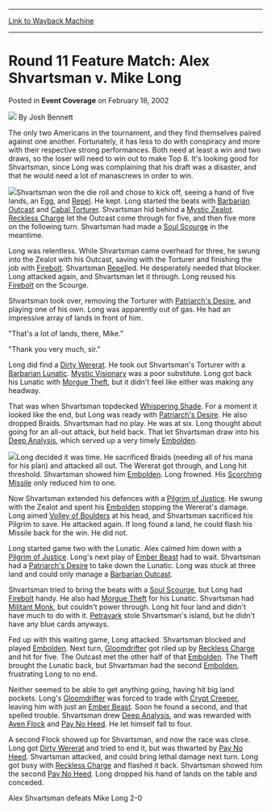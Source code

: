 
---
[Link to Wayback Machine](https://web.archive.org/web/20220811014212/https://magic.wizards.com/en/articles/archive/event-coverage/round-11-feature-match-alex-shvartsman-v-mike-long-2002-02-18)

[_metadata_:author]:- "Josh Bennett"
[_metadata_:description]:- "The only two Americans in the tournament, and they find themselves paired against one another. Fortunately, it has less to do with conspiracy and more with their respective strong performances. Both need at least a win and two draws, so the loser will need to win out to make Top 8. It's looking good for Shvartsman, since Long was complaining that his draft was a disaster, and"
[_metadata_:generator]:- "Drupal 7 (http://drupal.org)"
[_metadata_:node]:- "774356"
[_metadata_:publish_date]:- "2002-02-18"
[_metadata_:source]:- "div-main-content"
[_metadata_:title]:- "Round 11 Feature Match: Alex Shvartsman v. Mike Long"
[_metadata_:wayback_capture_timestamp]:- "2022-08-11 01:42:12"
[_metadata_:wayback_raw_url]:- "https://web.archive.org/web/20220811014212id_/https://magic.wizards.com/en/articles/archive/event-coverage/round-11-feature-match-alex-shvartsman-v-mike-long-2002-02-18"
[_metadata_:wayback_url]:- "https://magic.wizards.com/en/articles/archive/event-coverage/round-11-feature-match-alex-shvartsman-v-mike-long-2002-02-18"
---


Round 11 Feature Match: Alex Shvartsman v. Mike Long
====================================================



 Posted in **Event Coverage**
 on February 18, 2002 






![](https://media.magic.wizards.com/styles/auth_small/public/images/person/authorpic_joshbennett.jpg)
By Josh Bennett











The only two Americans in the tournament, and they find themselves paired against one another. Fortunately, it has less to do with conspiracy and more with their respective strong performances. Both need at least a win and two draws, so the loser will need to win out to make Top 8. It's looking good for Shvartsman, since Long was complaining that his draft was a disaster, and that he would need a lot of manascrews in order to win.

![](https://media.magic.wizards.com/image_legacy_migration/sideboard/images/gpfuku02/917.jpg)Shvartsman won the die roll and chose to kick off, seeing a hand of five lands, an Egg, and [Repel](https://gatherer.wizards.com/Pages/Card/Details.aspx?name=Repel). He kept. Long started the beats with [Barbarian Outcast](https://gatherer.wizards.com/Pages/Card/Details.aspx?name=Barbarian+Outcast) and [Cabal Torturer](https://gatherer.wizards.com/Pages/Card/Details.aspx?name=Cabal+Torturer). Shvartsman hid behind a [Mystic Zealot](https://gatherer.wizards.com/Pages/Card/Details.aspx?name=Mystic+Zealot). [Reckless Charge](https://gatherer.wizards.com/Pages/Card/Details.aspx?name=Reckless+Charge) let the Outcast come through for five, and then five more on the following turn. Shvartsman had made a [Soul Scourge](https://gatherer.wizards.com/Pages/Card/Details.aspx?name=Soul+Scourge) in the meantime.

Long was relentless. While Shvartsman came overhead for three, he swung into the Zealot with his Outcast, saving with the Torturer and finishing the job with [Firebolt](https://gatherer.wizards.com/Pages/Card/Details.aspx?name=Firebolt). Shvartsman [Repel](https://gatherer.wizards.com/Pages/Card/Details.aspx?name=Repel)led. He desperately needed that blocker. Long attacked again, and Shvartsman let it through. Long reused his [Firebolt](https://gatherer.wizards.com/Pages/Card/Details.aspx?name=Firebolt) on the Scourge.

Shvartsman took over, removing the Torturer with [Patriarch's Desire](https://gatherer.wizards.com/Pages/Card/Details.aspx?name=Patriarch%27s+Desire), and playing one of his own. Long was apparently out of gas. He had an impressive array of lands in front of him.

"That's a lot of lands, there, Mike."  

"Thank you very much, sir."

Long did find a [Dirty Wererat](https://gatherer.wizards.com/Pages/Card/Details.aspx?name=Dirty+Wererat). He took out Shvartsman's Torturer with a [Barbarian Lunatic](https://gatherer.wizards.com/Pages/Card/Details.aspx?name=Barbarian+Lunatic). [Mystic Visionary](https://gatherer.wizards.com/Pages/Card/Details.aspx?name=Mystic+Visionary) was a poor substitute. Long got back his Lunatic with [Morgue Theft](https://gatherer.wizards.com/Pages/Card/Details.aspx?name=Morgue+Theft), but it didn't feel like either was making any headway.

That was when Shvartsman topdecked [Whispering Shade](https://gatherer.wizards.com/Pages/Card/Details.aspx?name=Whispering+Shade). For a moment it looked like the end, but Long was ready with [Patriarch's Desire](https://gatherer.wizards.com/Pages/Card/Details.aspx?name=Patriarch%27s+Desire). He also dropped Braids. Shvartsman had no play. He was at six. Long thought about going for an all-out attack, but held back. That let Shvartsman draw into his [Deep Analysis](https://gatherer.wizards.com/Pages/Card/Details.aspx?name=Deep+Analysis), which served up a very timely [Embolden](https://gatherer.wizards.com/Pages/Card/Details.aspx?name=Embolden).

![](https://media.magic.wizards.com/image_legacy_migration/sideboard/images/gpfuku02/918.jpg)Long decided it was time. He sacrificed Braids (needing all of his mana for his plan) and attacked all out. The Wererat got through, and Long hit threshold. Shvartsman showed him [Embolden](https://gatherer.wizards.com/Pages/Card/Details.aspx?name=Embolden). Long frowned. His [Scorching Missile](https://gatherer.wizards.com/Pages/Card/Details.aspx?name=Scorching+Missile) only reduced him to one.

Now Shvartsman extended his defences with a [Pilgrim of Justice](https://gatherer.wizards.com/Pages/Card/Details.aspx?name=Pilgrim+of+Justice). He swung with the Zealot and spent his [Embolden](https://gatherer.wizards.com/Pages/Card/Details.aspx?name=Embolden) stopping the Wererat's damage. Long aimed [Volley of Boulders](https://gatherer.wizards.com/Pages/Card/Details.aspx?name=Volley+of+Boulders) at his head, and Shvartsman sacrificed his Pilgrim to save. He attacked again. If long found a land, he could flash his Missile back for the win. He did not.

Long started game two with the Lunatic. Alex calmed him down with a [Pilgrim of Justice](https://gatherer.wizards.com/Pages/Card/Details.aspx?name=Pilgrim+of+Justice). Long's next play of [Ember Beast](https://gatherer.wizards.com/Pages/Card/Details.aspx?name=Ember+Beast) had to wait. Shvartsman had a [Patriarch's Desire](https://gatherer.wizards.com/Pages/Card/Details.aspx?name=Patriarch%27s+Desire) to take down the Lunatic. Long was stuck at three land and could only manage a [Barbarian Outcast](https://gatherer.wizards.com/Pages/Card/Details.aspx?name=Barbarian+Outcast).

Shvartsman tried to bring the beats with a [Soul Scourge](https://gatherer.wizards.com/Pages/Card/Details.aspx?name=Soul+Scourge), but Long had [Firebolt](https://gatherer.wizards.com/Pages/Card/Details.aspx?name=Firebolt) handy. He also had [Morgue Theft](https://gatherer.wizards.com/Pages/Card/Details.aspx?name=Morgue+Theft) for his Lunatic. Shvartsman had [Militant Monk](https://gatherer.wizards.com/Pages/Card/Details.aspx?name=Militant+Monk), but couldn't power through. Long hit four land and didn't have much to do with it. [Petravark](https://gatherer.wizards.com/Pages/Card/Details.aspx?name=Petravark) stole Shvartsman's island, but he didn't have any blue cards anyways.

Fed up with this waiting game, Long attacked. Shvartsman blocked and played [Embolden](https://gatherer.wizards.com/Pages/Card/Details.aspx?name=Embolden). Next turn, [Gloomdrifter](https://gatherer.wizards.com/Pages/Card/Details.aspx?name=Gloomdrifter) got riled up by [Reckless Charge](https://gatherer.wizards.com/Pages/Card/Details.aspx?name=Reckless+Charge) and hit for five. The Outcast met the other half of that [Embolden](https://gatherer.wizards.com/Pages/Card/Details.aspx?name=Embolden). The Theft brought the Lunatic back, but Shvartsman had the second [Embolden](https://gatherer.wizards.com/Pages/Card/Details.aspx?name=Embolden), frustrating Long to no end.

Neither seemed to be able to get anything going, having hit big land pockets. Long's [Gloomdrifter](https://gatherer.wizards.com/Pages/Card/Details.aspx?name=Gloomdrifter) was forced to trade with [Crypt Creeper](https://gatherer.wizards.com/Pages/Card/Details.aspx?name=Crypt+Creeper), leaving him with just an [Ember Beast](https://gatherer.wizards.com/Pages/Card/Details.aspx?name=Ember+Beast). Soon he found a second, and that spelled trouble. Shvartsman drew [Deep Analysis](https://gatherer.wizards.com/Pages/Card/Details.aspx?name=Deep+Analysis), and was rewarded with [Aven Flock](https://gatherer.wizards.com/Pages/Card/Details.aspx?name=Aven+Flock) and [Pay No Heed](https://gatherer.wizards.com/Pages/Card/Details.aspx?name=Pay+No+Heed). He let himself fall to four.

A second Flock showed up for Shvartsman, and now the race was close. Long got [Dirty Wererat](https://gatherer.wizards.com/Pages/Card/Details.aspx?name=Dirty+Wererat) and tried to end it, but was thwarted by [Pay No Heed](https://gatherer.wizards.com/Pages/Card/Details.aspx?name=Pay+No+Heed). Shvartsman attacked, and could bring lethal damage next turn. Long got busy with [Reckless Charge](https://gatherer.wizards.com/Pages/Card/Details.aspx?name=Reckless+Charge) and flashed it back. Shvartsman showed him the second [Pay No Heed](https://gatherer.wizards.com/Pages/Card/Details.aspx?name=Pay+No+Heed). Long dropped his hand of lands on the table and conceded.

Alex Shvartsman defeats Mike Long 2-0








